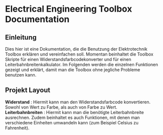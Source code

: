 # Electrical Engineering Toolbox Documentation

## Einleitung
Dies hier ist eine Dokumentation, die die Benutzung der Elektrotechnik Toolbox erkl&auml;ren und vereinfachen soll. 
Momentan beinhaltet die Toolbox Skripte f&uuml;r einen Widerstandsfarbcodekonverter und f&uuml;r einen Leiterbahnbreitenkalkulator. 
Im Folgenden werden die einzelnen Funktionen gezeigt und erkl&auml;rt, damit man die Toolbox ohne jegliche Probleme benutzen kann.

## Projekt Layout

**Widerstand**          : Hiermit kann man den Widerstandsfarbcode konvertieren. Sowohl von Wert zu Farbe, als auch von Farbe zu Wert.  
**Leiterbahnbreiten**   : Hiermit kann man die ben&ouml;tigte Leiterbahnbreite ausrechnen. Zudem beinhaltet es auch Funktionen, 
mit denen man verschiedene Einheiten umwandeln kann (zum Beispiel Celsius zu Fahrenheit).

